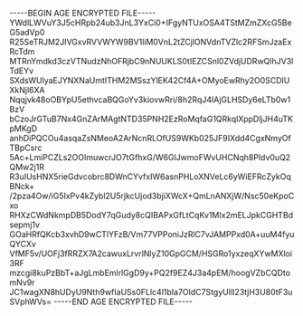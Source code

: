 -----BEGIN AGE ENCRYPTED FILE-----
YWdlLWVuY3J5cHRpb24ub3JnL3YxCi0+IFgyNTUxOSA4TStMZmZXcG5BeG5adVp0
R25SeTRJM2JIVGxvRVVWYW9BV1liM0VnL2tZCjlONVdnTVZlc2RFSmJzaExRcTdm
MTRnYmdkd3czVTNudzNhOFRjbC9nNUUKLS0tIEZCSnl0ZVdjUDRwQlhJV3lTdEYv
SXdsWUlyaEJYNXNaUmtITHM2MSszYlEK42Cf4A+OMyoEwRhy2O0SCDIUXkNjl6XA
Nqqjvk48oOBYpU5ethvcaBQGoYv3kiovwRri/8h2RqJ4IAjGLHSDy6eLTb0w1BzV
bCzoJrGTuB7Nx4GnZArMAgtNTD35PNH2EzRoMqfaG1QRkqlXppDljJH4uTKpMKgD
anhDiPQCOu4asqaZsNMeoA2ArNcnRLOfUS9WKb025JF9IXdd4CgxNmyOfTBpCsrc
5Ac+LmiPCZLs2OOImuwcrJO7tGfhxG/W6GlJwmoFWvUHCNqh8Pldv0uQ2QMw2j1R
R3uIUsHNX5rieGdvcobrc8DWnCYvfxIW6asnPHLoXNVeLc6yWiEFRcZykOqBNck+
/2pza4Ow/iG5IxPv4kZybl2U5rjkcUjod3bjiXWcX+QmLnANXjW/Nsc50eKpoCxo
RHXzCWdNkmpDB5DodY7qGudy8cQIBAPxGfLtCqKv1MIx2mELJpkCGHTBdsepmj1v
GOaHRfQKcb3xvhD9wCTlYFzB/Vm77VPPoniJzRlC7vJAMPPxd0A+uuM4fyuQYCXv
VfMF5v/UOFj3fRRZX7A2cawuxLrvrlNlyZ10GpGCM/HSGRo1yxzeqXYwMXloi3RF
mzcgi8kuPzBbT+aJgLmbEmlrlGgD9y+PQ2f9EZ4J3a4pEM/hoogVZbCQDtomNv9r
JC1wagXN8hUDyU9Nth9wfIaUSs0FLlc4l1bIa7OldC7StgyUIlI23tjH3U80tF3u
SVphWVs=
-----END AGE ENCRYPTED FILE-----

